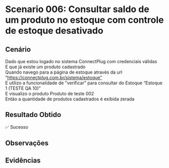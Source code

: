 # Scenario 006: Consultar saldo de um produto no estoque com controle de estoque desativado

## Cenário
Dado que estou logado no sistema ConnectPlug com credenciais válidas  
E que já existe um produto cadastrado  
Quando navego para a página de estoque através da url “https://connectplug.com.br/sistema/estoque”  
E utilizo a funcionalidade de "verificar" para consultar do Estoque “Estoque 1 (TESTE QA 10)”  
E visualizo o produto Produto de teste 002  
Então a quantidade de produtos cadastrados é exibida zerada

## Resultado Obtido
✅ Sucesso

## Observações

## Evidências
